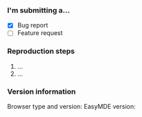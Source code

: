<!-- Please help me process issues faster by providing the following information -->
### I'm submitting a...
- [x] Bug report
- [ ] Feature request

### Reproduction steps
<!-- Bonus points if you set up a [JSFiddle](https://jsfiddle.net/) that replicates the bug and link it in the issue. -->
1. ...
2. ...

### Version information
Browser type and version:
EasyMDE version:
